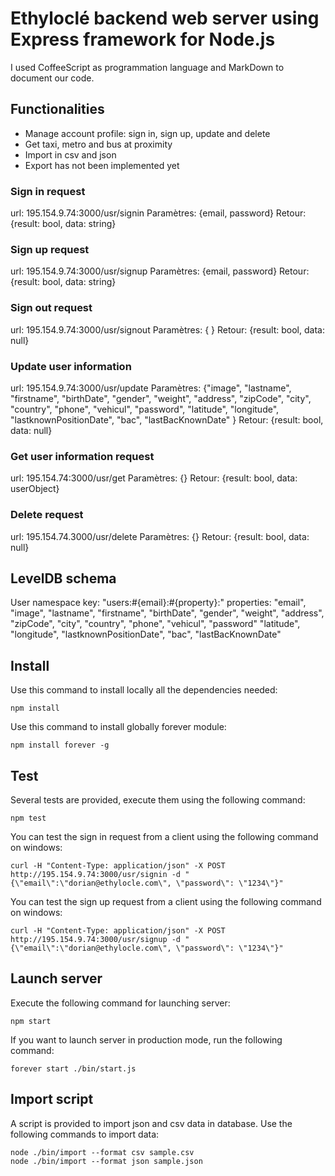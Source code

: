 # Ethyloclé backend web server using Express framework for Node.js

I used CoffeeScript as programmation language and MarkDown to document our code.

## Functionalities
* Manage account profile: sign in, sign up, update and delete
* Get taxi, metro and bus at proximity
* Import in csv and json
* Export has not been implemented yet

### Sign in request
url: 195.154.9.74:3000/usr/signin
Paramètres: {email, password}
Retour: {result: bool, data: string}

### Sign up request
url: 195.154.9.74:3000/usr/signup
Paramètres: {email, password}
Retour: {result: bool, data: string}

### Sign out request
url: 195.154.9.74:3000/usr/signout
Paramètres: { }
Retour: {result: bool, data: null}

### Update user information
url: 195.154.9.74:3000/usr/update
Paramètres: {"image", "lastname", "firstname", "birthDate", "gender", "weight", "address", "zipCode", "city", "country", "phone", "vehicul", "password", "latitude", "longitude", "lastknownPositionDate", "bac", "lastBacKnownDate" }
Retour: {result: bool, data: null}

### Get user information request
url: 195.154.74:3000/usr/get
Paramètres: {}
Retour: {result: bool, data: userObject}

### Delete request
url: 195.154.74.3000/usr/delete
Paramètres: {}
Retour: {result: bool, data: null}

## LevelDB schema
User namespace key: "users:#{email}:#{property}:" properties: "email", "image", "lastname", "firstname", "birthDate", "gender", "weight", "address", "zipCode", "city", "country", "phone", "vehicul", "password" "latitude", "longitude", "lastknownPositionDate", "bac", "lastBacKnownDate"

## Install
Use this command to install locally all the dependencies needed:
```
npm install
```
Use this command to install globally forever module:
```
npm install forever -g
```

## Test
Several tests are provided, execute them using the following command:
```
npm test
```
You can test the sign in request from a client using the following command on windows:
```
curl -H "Content-Type: application/json" -X POST http://195.154.9.74:3000/usr/signin -d "{\"email\":\"dorian@ethylocle.com\", \"password\": \"1234\"}"
```
You can test the sign up request from a client using the following command on windows:
```
curl -H "Content-Type: application/json" -X POST http://195.154.9.74:3000/usr/signup -d "{\"email\":\"dorian@ethylocle.com\", \"password\": \"1234\"}"
```

## Launch server
Execute the following command for launching server:
```
npm start
```
If you want to launch server in production mode, run the following command:
```
forever start ./bin/start.js
```

## Import script
A script is provided to import json and csv data in database. Use the following commands to import data:

```
node ./bin/import --format csv sample.csv
node ./bin/import --format json sample.json
```

